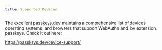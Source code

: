 ```yaml
---
title: Supported Devices
---
```


The excellent [passkeys.dev](https://passkeys.dev) maintains a comprehensive list of devices, operating systems, and browsers that support WebAuthn and, by extension, passkeys. Check it out here:

https://passkeys.dev/device-support/
